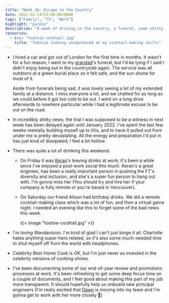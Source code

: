 ```yaml
---
title: "Week 16: Escape to the Country"
date: 2021-02-14T23:00:00+0000
tags: ["Family", "TV", "Work"]
highlight: "purple"
description: "A week of driving in the country, a funeral, some shitty news, and drinking a lot of cocktails."
resources:
  - src: "tootsie-cocktail.jpg"
    title: "Tootsie looking unimpressed at my cocktail-making skills"
---
```


  * I hired a car and got out of London for the first time in months. It wasn't for a fun reason, I went to my [grandad](/weeknotes/13)'s funeral, but I'd be lying if I said I didn't enjoy being out in the countryside again. The service was all outdoors at a green burial place so it felt safe, and the sun shone for most of it.

    Aside from funerals being sad, it was lovely seeing a lot of my extended family at a distance. I miss everyone a lot, and we chatted for as long as we could before it got too cold to be out. I went on a long drive afterwards to nowhere particular while I had a legitimate excuse to be out on the road.

  * In incredibly shitty news, the trial I was supposed to be a witness in next week has been delayed again until January 2022. I've spent the last few weeks mentally building myself up to this, and to have it pulled out from under me is pretty devastating. All the energy and preparation I'd put in has just kind of dissipated; I feel a bit hollow.

  * There was quite a lot of drinking this weekend.
  
    * On Friday it was [Keran](https://www.linkedin.com/in/keran-braich/)'s leaving drinks at work; it's been a while since I've enjoyed a post-work social this much. Keran's a great engineer, has been a really important person in pushing the FT's diversity and inclusion, and she's a super fun person to hang out with. I'm gonna miss her (You should try and hire her if your company is fully remote or you're based in Vancouver).

    * On Saturday our friend Alison had birthday drinks. We did a remote cocktail-making class which was a lot of fun, and then a virtual game night. I needed an evening like this to forget some of the bad news this week.

      {{< image "tootsie-cocktail.jpg" >}}

  * I'm _loving_ Wandavision. I'm kind of glad I can't just binge it all. Charlotte hates anything super-hero related, so it's also some much-needed time to shut myself off from the world with headphones.

  * Celebrity Best Home Cook is _OK_, but I'm just never as invested in the celebrity versions of cooking shows.

  * I've been documenting some of our end-of-year review and promotions processes at work. It's been refreshing to get some deep focus time on a couple of documents, and I feel good about making this part of my job more transparent. It should hopefully help us onboard new principal engineers (I'm really excited that [Dawn](https://www.dawnbudge.co.uk/) is moving into my team and I'm gonna get to work with her more closely :tada:)
